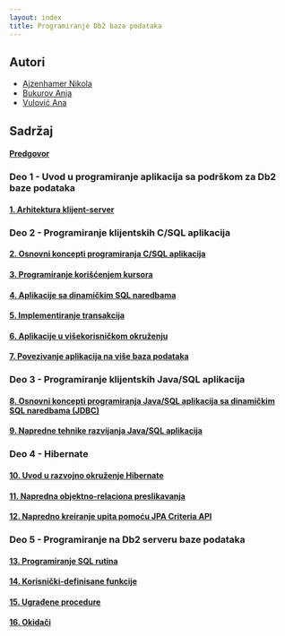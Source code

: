 ```yaml
---
layout: index
title: Programiranje Db2 baza podataka
---
```


## Autori

- [Ajzenhamer Nikola](https://www.nikolaajzenhamer.rs)
- [Bukurov Anja](http://www.math.rs/~anja_bukurov)
- [Vulović Ana](http://www.math.rs/~aspasic)

## Sadržaj

#### [Predgovor]({{site.baseurl}}/predgovor/)

### Deo 1 - Uvod u programiranje aplikacija sa podrškom za Db2 baze podataka

#### [1. Arhitektura klijent-server]({{site.baseurl}}/poglavlja/1/)

### Deo 2 - Programiranje klijentskih C/SQL aplikacija 

#### [2. Osnovni koncepti programiranja C/SQL aplikacija]({{site.baseurl}}/poglavlja/2/)

#### [3. Programiranje korišćenjem kursora]({{site.baseurl}}/poglavlja/3/)

#### [4. Aplikacije sa dinamičkim SQL naredbama]({{site.baseurl}}/poglavlja/4/)

#### [5. Implementiranje transakcija]({{site.baseurl}}/poglavlja/5/)

#### [6. Aplikacije u višekorisničkom okruženju]({{site.baseurl}}/poglavlja/6/)

#### [7. Povezivanje aplikacija na više baza podataka]({{site.baseurl}}/poglavlja/7/)

### Deo 3 - Programiranje klijentskih Java/SQL aplikacija

#### [8. Osnovni koncepti programiranja Java/SQL aplikacija sa dinamičkim SQL naredbama (JDBC)]({{site.baseurl}}/poglavlja/8/)

#### [9. Napredne tehnike razvijanja Java/SQL aplikacija]({{site.baseurl}}/poglavlja/9/)

### Deo 4 - Hibernate

#### [10. Uvod u razvojno okruženje Hibernate]({{site.baseurl}}/poglavlja/10/)

#### [11. Napredna objektno-relaciona preslikavanja]({{site.baseurl}}/poglavlja/11/)

#### [12. Napredno kreiranje upita pomoću JPA Criteria API]({{site.baseurl}}/poglavlja/12/)

### Deo 5 - Programiranje na Db2 serveru baze podataka

#### [13. Programiranje SQL rutina]({{site.baseurl}}/poglavlja/13/)

#### [14. Korisnički-definisane funkcije]({{site.baseurl}}/poglavlja/14/)

#### [15. Ugrađene procedure]({{site.baseurl}}/poglavlja/15/)

#### [16. Okidači]({{site.baseurl}}/poglavlja/16/)
